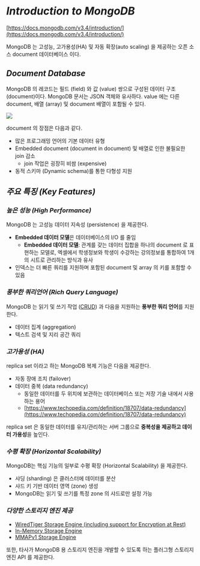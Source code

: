 # _Introduction to MongoDB_
[https://docs.mongodb.com/v3.4/introduction/](https://docs.mongodb.com/v3.4/introduction/)

MongoDB 는 고성능, 고가용성(HA) 및 자동 확장(auto scaling) 을 제공하는 오픈 소스 document 데이터베이스 이다.

## _Document Database_

MongoDB 의 레코드는 필드 (field) 와 값 (value) 쌍으로 구성된 데이터 구조(document)이다. MongoDB 문서는 JSON 객체와 유사하다. value 에는 다른 document, 배열 (array) 및 document 배열이 포함될 수 있다.

![](https://docs.mongodb.com/v3.4/_images/crud-annotated-document.bakedsvg.svg)

document 의 장점은 다음과 같다.
- 많은 프로그래밍 언어의 기본 데이터 유형
- Embedded document (document in document) 및 배열로 인한 불필요한 join 감소
  - join 작업은 굉장히 비쌈 (expensive)
- 동적 스키마 (Dynamic schema)를 통한 다형성 지원

## _주요 특징 (Key Features)_
### _높은 성능 (High Performance)_

MongoDB 는 고성능 데이터 지속성 (persistence) 을 제공한다.
- **Embedded 데이터 모델**은 데이터베이스의 I/O 를 줄임
  - **Embedded 데이터 모델**: 관계를 갖는 데이터 집합을 하나의 document 로 표현하는 모델로, 엑셀에서 학생정보와 학생이 수강하는 강의정보를 통합하여 1개의 시트로 관리하는 방식과 유사
- 인덱스는 더 빠른 쿼리를 지원하며 포함된 document 및 array 의 키를 포함할 수 있음

### _풍부한 쿼리언어 (Rich Query Language)_

MongoDB 는 읽기 및 쓰기 작업 ([CRUD](https://docs.mongodb.com/v3.4/crud/)) 과 다음을 지원하는 **풍부한 쿼리 언어**를 지원한다.
- 데이터 집계 (aggregation)
- 텍스트 검색 및 지리 공간 쿼리

### _고가용성 (HA)_

replica set 이라고 하는 MongoDB 복제 기능은 다음을 제공한다.
- 자동 장애 조치 (failover)
- 데이터 중복 (data redundancy)
  - 동일한 데이터를 두 위치에 보관하는 데이터베이스 또는 저장 기술 내에서 사용하는 용어
  - [https://www.techopedia.com/definition/18707/data-redundancy](https://www.techopedia.com/definition/18707/data-redundancy)

replica set 은 동일한 데이터를 유지/관리하는 서버 그룹으로 **중복성을 제공하고 데이터 가용성**을 높인다.

### _수평 확장 (Horizontal Scalability)_

MongoDB는 핵심 기능의 일부로 수평 확장 (Horizontal Scalability) 을 제공한다.
- 샤딩 (sharding) 은 클러스터에 데이터를 분산
- 샤드 키 기반 데이터 영역 (zone) 생성
- MongoDB는 읽기 및 쓰기를 특정 zone 의 샤드로만 설정 가능

### _다양한 스토리지 엔진 제공_

- [WiredTiger Storage Engine (including support for Encryption at Rest)](https://docs.mongodb.com/v3.4/core/wiredtiger/)
- [In-Memory Storage Engine](https://docs.mongodb.com/v3.4/core/inmemory/)
- [MMAPv1 Storage Engine](https://docs.mongodb.com/v3.4/core/mmapv1/)

또한, 타사가 MongoDB 용 스토리지 엔진을 개발할 수 있도록 하는 플러그형 스토리지 엔진 API 를 제공한다.
